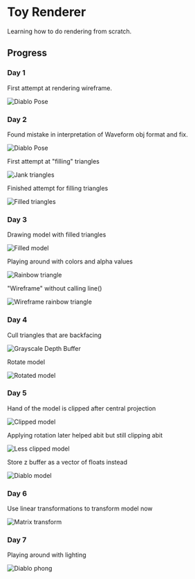 # Toy Renderer

Learning how to do rendering from scratch.

## Progress

### Day 1
First attempt at rendering wireframe.

![Diablo Pose](progress/day1.png)

### Day 2
Found mistake in interpretation of Waveform obj format and fix.

![Diablo Pose](progress/day2-1.png)

First attempt at "filling" triangles

![Jank triangles](progress/day2-2.png)

Finished attempt for filling triangles

![Filled triangles](progress/day2-3.png)

### Day 3
Drawing model with filled triangles

![Filled model](progress/day3-1.png)

Playing around with colors and alpha values

![Rainbow triangle](progress/day3-2.png)

"Wireframe" without calling line()

![Wireframe rainbow triangle](progress/day3-3.png)

### Day 4
Cull triangles that are backfacing

![Grayscale Depth Buffer](progress/day4-1.png)

Rotate model

![Rotated model](progress/day4-2.png)

### Day 5
Hand of the model is clipped after central projection

![Clipped model](progress/day5-1.png)

Applying rotation later helped abit but still clipping abit

![Less clipped model](progress/day5-2.png)

Store z buffer as a vector of floats instead

![Diablo model](progress/day5-3.png)

### Day 6
Use linear transformations to transform model now

![Matrix transform](progress/day6-1.png)

### Day 7
Playing around with lighting

![Diablo phong](progress/day7-1.png)